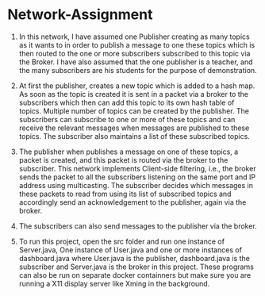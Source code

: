 # Network-Assignment
1.	In this network, I have assumed one Publisher creating as many topics as it wants to in order to publish a message to one these topics which is then routed to the one or more subscribers subscribed to this topic via the Broker.  I have also assumed that the one publisher is a teacher, and the many subscribers are his students for the purpose of demonstration. 

2.	At first the publisher, creates a new topic which is added to a hash map. As soon as the topic is created it is sent in a packet via a broker to the subscribers which then can add this topic to its own hash table of topics. Multiple number of topics can be created by the publisher. The subscribers can subscribe to one or more of these topics and can receive the relevant messages when messages are published to these topics. The subscriber also maintains a list of these subscribed topics. 


3.	The publisher when publishes a message on one of these topics, a packet is created, and this packet is routed via the broker to the subscriber. This network implements Client-side filtering, i.e., the broker sends the packet to all the subscribers listening on the same port and IP address using multicasting. The subscriber decides which messages in these packets to read from using its list of subscribed topics and accordingly send an acknowledgement to the publisher, again via the broker.


4.	The subscribers can also send messages to the publisher via the broker.

5. To run this project, open the src folder and run one instance of Server.java, One instance of User.java and one or more instances of dashboard.java where User.java is the publisher, dashboard.java is the subscriber and Server.java is the broker in this project. These programs can also be run on separate docker containners but make sure you are running a X11 display server like Xming in the background.
